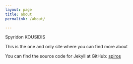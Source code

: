 ```yaml
---
layout: page
title: about
permalink: /about/

---
```

Spyridon KOUSIDIS




This is the one and only site where you can find more about




You can find the source code for Jekyll at GitHub:
[spiros](https://www.google.ch)
